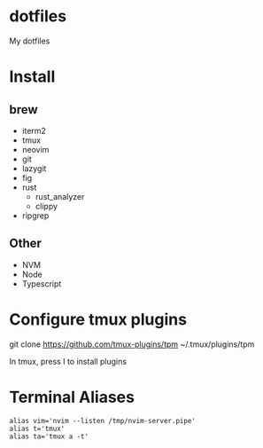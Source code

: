 # dotfiles
My dotfiles

# Install

## brew

* iterm2
* tmux
* neovim
* git
* lazygit
* fig
* rust
	* rust_analyzer
	* clippy
* ripgrep

## Other

* NVM
* Node
* Typescript

# Configure tmux plugins

git clone https://github.com/tmux-plugins/tpm ~/.tmux/plugins/tpm

In tmux, press <C-a>I to install plugins

# Terminal Aliases

```
alias vim='nvim --listen /tmp/nvim-server.pipe'
alias t='tmux'
alias ta='tmux a -t'
```
